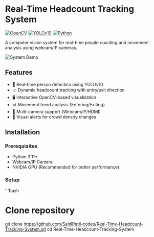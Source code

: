 # Real-Time Headcount Tracking System

[![OpenCV](https://img.shields.io/badge/OpenCV-5.0-green)](https://opencv.org/)
[![YOLOv10](https://img.shields.io/badge/YOLO-v10-blue)](https://github.com/ultralytics/ultralytics)
[![Python](https://img.shields.io/badge/Python-3.11%2B-yellow)](https://www.python.org/)

A computer vision system for real-time people counting and movement analysis using webcam/IP cameras.

![System Demo](image.png)

## Features

- 👥 Real-time person detection using YOLOv10
- 📈 Dynamic headcount tracking with entry/exit direction
- 🖥️ Interactive OpenCV-based visualization
- 📊 Movement trend analysis (Entering/Exiting)
- 🎥 Multi-camera support (Webcam/IP/HDMI)
- 🚨 Visual alerts for crowd density changes

## Installation

### Prerequisites
- Python 3.11+
- Webcam/IP Camera
- NVIDIA GPU (Recommended for better performance)

### Setup
'''bash
# Clone repository
git clone https://github.com/SahilPatil-codes/Real-Time-Headcount-Tracking-System.git
cd Real-Time-Headcount-Tracking-System



